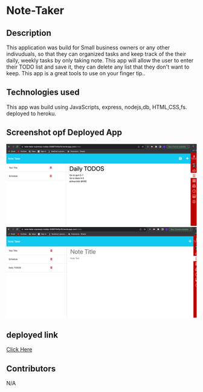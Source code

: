 # Note-Taker
## Description
This application was build  for  Small business owners or any other indivuduals, so that they can organized tasks and keep track of the their daily, weekly tasks by only taking note. This app will allow the user to enter their TODO list and save it, they can delete any list that they don't want to keep. This app is a great tools to use on your finger tip..
## Technologies used
This app was build using JavaScripts, express, nodejs,db, HTML,CSS,fs. deployed to heroku.
## Screenshot opf Deployed App

![screenshot](./public/assets/images/Screenshot%202023-07-23%20at%206.10.56%20PM.png)
![screenshot](./public/assets/images/Screenshot%202023-07-23%20at%206.11.17%20PM.png)

## deployed link
[Click Here](https://note-taker-expressjs-nodejs-0066f7445e19.herokuapp.com/)
## Contributors
N/A